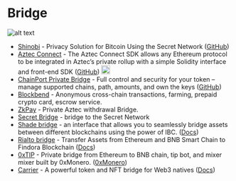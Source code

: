 # Bridge

![alt text](https://github.com/Msiusko/web3privacy/blob/main/static-assets/Bridge.png?raw=true)
- [Shinobi](https://www.sbtc.ninja) - Privacy Solution for Bitcoin Using the Secret Network ([GitHub](https://github.com/shinobi-protocol)) 
- [Aztec Connect](https://aztec.network/connect/) - The Aztec Connect SDK allows any Ethereum protocol to be integrated in Aztec’s private rollup with a simple Solidity interface and front-end SDK ([GitHub](https://github.com/critesjosh/aztec-sdk-starter)) <img src="https://s2.coinmarketcap.com/static/img/coins/64x64/1027.png" width="20" />
- [ChainPort Private Bridge](https://www.chainport.io/private-bridge) - Full control and security for your token – manage supported chains, path, amounts, and own the keys ([GitHub](https://docs.chainport.io))
- [Blockbend](https://blockblend.io) - Anonymous cross-chain transactions, farming, prepaid crypto card, escrow service.
- [ZkPay](https://zkpay.finance) - Private Aztec withdrawal Bridge.
- [Secret Bridge](https://bridge.scrt.network) - bridge to the Secret Network
- [Shade bridge](https://app.shadeprotocol.io/bridge) - an interface that allows you to seamlessly bridge assets between different blockchains using the power of IBC. ([Docs](https://docs.shadeprotocol.io/shade-protocol/apps/bridge))
- [Rialto bridge](https://rialtobridge.io) - Transfer Assets from Ethereum and BNB Smart Chain to Findora Blockchain ([Docs](https://github.com/Cavocada/chainbridge-tools/wiki/About-Rialto-Bridge))
- [0xTIP](https://t.co/JRNgLFaU50) - Private bridge from Ethereum to BNB chain, tip bot, and mixer mixer built by 0xMonero. ([0xMonero](https://0xmonero.com/))
- [Carrier](https://www.carrier.so) - A powerful token and NFT bridge for Web3 natives ([Docs](https://docs.carrier.so/introduction/about)) 
